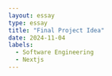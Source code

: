```yaml
---
layout: essay
type: essay
title: "Final Project Idea"
date: 2024-11-04
labels:
  - Software Engineering
  - Nextjs
---
```


